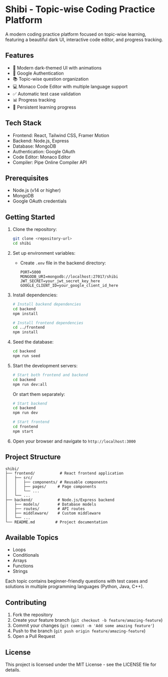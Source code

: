 # Shibi - Topic-wise Coding Practice Platform

A modern coding practice platform focused on topic-wise learning, featuring a beautiful dark UI, interactive code editor, and progress tracking.

## Features

- 🎨 Modern dark-themed UI with animations
- 🔐 Google Authentication
- 📚 Topic-wise question organization
- 💻 Monaco Code Editor with multiple language support
- ✅ Automatic test case validation
- 📊 Progress tracking
- 🔄 Persistent learning progress

## Tech Stack

- Frontend: React, Tailwind CSS, Framer Motion
- Backend: Node.js, Express
- Database: MongoDB
- Authentication: Google OAuth
- Code Editor: Monaco Editor
- Compiler: Pipe Online Compiler API

## Prerequisites

- Node.js (v14 or higher)
- MongoDB
- Google OAuth credentials

## Getting Started

1. Clone the repository:
   ```bash
   git clone <repository-url>
   cd shibi
   ```

2. Set up environment variables:
   - Create `.env` file in the backend directory:
     ```
     PORT=5000
     MONGODB_URI=mongodb://localhost:27017/shibi
     JWT_SECRET=your_jwt_secret_key_here
     GOOGLE_CLIENT_ID=your_google_client_id_here
     ```

3. Install dependencies:
   ```bash
   # Install backend dependencies
   cd backend
   npm install

   # Install frontend dependencies
   cd ../frontend
   npm install
   ```

4. Seed the database:
   ```bash
   cd backend
   npm run seed
   ```

5. Start the development servers:
   ```bash
   # Start both frontend and backend
   cd backend
   npm run dev:all
   ```

   Or start them separately:
   ```bash
   # Start backend
   cd backend
   npm run dev

   # Start frontend
   cd frontend
   npm start
   ```

6. Open your browser and navigate to `http://localhost:3000`

## Project Structure

```
shibi/
├── frontend/           # React frontend application
│   ├── src/
│   │   ├── components/ # Reusable components
│   │   ├── pages/     # Page components
│   │   └── ...
│   └── ...
├── backend/           # Node.js/Express backend
│   ├── models/        # Database models
│   ├── routes/        # API routes
│   ├── middleware/    # Custom middleware
│   └── ...
└── README.md         # Project documentation
```

## Available Topics

- Loops
- Conditionals
- Arrays
- Functions
- Strings

Each topic contains beginner-friendly questions with test cases and solutions in multiple programming languages (Python, Java, C++).

## Contributing

1. Fork the repository
2. Create your feature branch (`git checkout -b feature/amazing-feature`)
3. Commit your changes (`git commit -m 'Add some amazing feature'`)
4. Push to the branch (`git push origin feature/amazing-feature`)
5. Open a Pull Request

## License

This project is licensed under the MIT License - see the LICENSE file for details. 